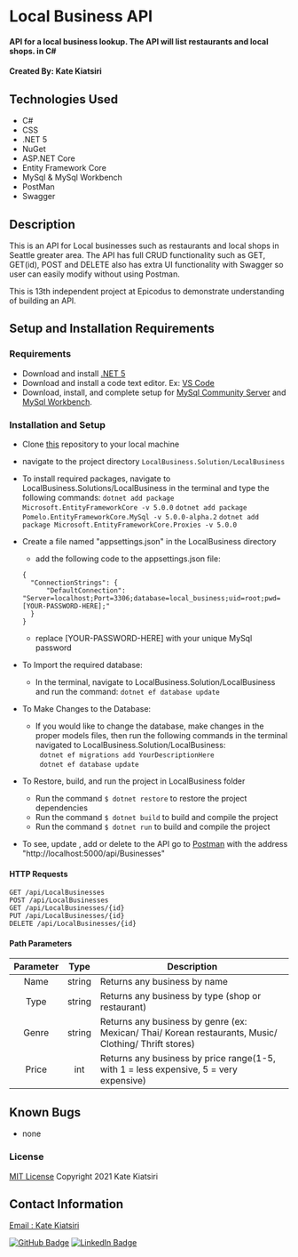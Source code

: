 # Local Business API

#### API for a local business lookup. The API will list restaurants and local shops. in C#

#### Created By: Kate Kiatsiri

## Technologies Used

* C#
* CSS
* .NET 5
* NuGet
* ASP.NET Core
* Entity Framework Core
* MySql & MySql Workbench
* PostMan
* Swagger

## Description

This is an API for Local businesses such as restaurants and local shops in Seattle greater area. The API has full CRUD functionality such as GET, GET(id), POST and DELETE also has extra UI functionality with Swagger so user can easily modify without using Postman.

This is 13th independent project at Epicodus to demonstrate understanding of building an API.

## Setup and Installation Requirements

### Requirements

* Download and install [.NET 5](https://dotnet.microsoft.com/download/dotnet/5.0)
* Download and install a code text editor. Ex: [VS Code](https://code.visualstudio.com/)
* Download, install, and complete setup for [MySql Community Server](https://dev.mysql.com/downloads/file/?id=484914) and [MySql Workbench](https://dev.mysql.com/downloads/file/?id=484391).

### Installation and Setup

* Clone [this](https://github.com/keidsiri/LocalBusiness) repository to your local machine
* navigate to the project directory `LocalBusiness.Solution/LocalBusiness`
* To install required packages, navigate to LocalBusiness.Solutions/LocalBusiness in the terminal and type the following commands:
  `dotnet add package Microsoft.EntityFrameworkCore -v 5.0.0`
  `dotnet add package Pomelo.EntityFrameworkCore.MySql -v 5.0.0-alpha.2`
  `dotnet add package Microsoft.EntityFrameworkCore.Proxies -v 5.0.0`


* Create a file named "appsettings.json" in the LocalBusiness directory
  - add the following code to the appsettings.json file:
  ```
  {
    "ConnectionStrings": {
        "DefaultConnection": "Server=localhost;Port=3306;database=local_business;uid=root;pwd=[YOUR-PASSWORD-HERE];"
    }
  }
  ```
  - replace [YOUR-PASSWORD-HERE] with your unique MySql password

* To Import the required database:
   - In the terminal, navigate to LocalBusiness.Solution/LocalBusiness and run the command:
    ` dotnet ef database update `

* To Make Changes to the Database:
  - If you would like to change the database, make changes in the proper models files, then run the following commands in the terminal navigated to LocalBusiness.Solution/LocalBusiness: <br>
    ` dotnet ef migrations add YourDescriptionHere` <br>
    ` dotnet ef database update`

* To Restore, build, and run the project in LocalBusiness folder
  - Run the command `$ dotnet restore` to restore the project dependencies
  - Run the command `$ dotnet build` to build and compile the project
  - Run the command `$ dotnet run` to build and compile the project

* To see, update , add or delete to the API go to [Postman](https://www.postman.com/) with the address "http://localhost:5000/api/Businesses"

#### HTTP Requests
```
GET /api/LocalBusinesses
POST /api/LocalBusinesses
GET /api/LocalBusinesses/{id}
PUT /api/LocalBusinesses/{id}
DELETE /api/LocalBusinesses/{id}
```
#### Path Parameters
| Parameter | Type | Description |  
| :---: | :---: | --- |
| Name | string | Returns any business by name|  
| Type | string | Returns any business by type (shop or restaurant) |  
| Genre | string | Returns any business by genre (ex: Mexican/ Thai/ Korean restaurants, Music/ Clothing/ Thrift stores)|  
| Price | int | Returns any business by price range(1-5, with 1 = less expensive, 5 = very expensive) |     

## Known Bugs

* none 

### License

[MIT License](https://opensource.org/licenses/MIT)
Copyright 2021 Kate Kiatsiri

## Contact Information

[Email : Kate Kiatsiri ](mailto:keidsiri@gmail.com)

[![GitHub Badge](https://img.shields.io/badge/GitHub-100000?style=for-the-badge&logo=github&logoColor=white)](https://github.com/keidsiri)
[![LinkedIn Badge](https://img.shields.io/badge/LinkedIn-0077B5?style=for-the-badge&logo=linkedin&logoColor=white)](https://www.linkedin.com/in/kiatsiri)